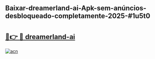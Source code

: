 ## Baixar-dreamerland-ai-Apk-sem-anúncios-desbloqueado-completamente-2025-#1u5t0

# <h2><a href="https://ainizakaria.my?title=dreamerland-ai&ref=20M">🔗👉 🔴 dreamerland-ai</a></h2>

[![acn](https://github.com/user-attachments/assets/0f9c940e-d8b0-45ae-aac7-cd30a18b3e1c)](https://ainizakaria.my?title=dreamerland-ai&ref=20M)

